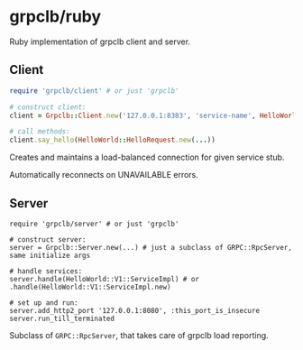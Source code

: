 # grpclb/ruby

Ruby implementation of grpclb client and server.



## Client

```ruby
require 'grpclb/client' # or just 'grpclb'

# construct client:
client = Grpclb::Client.new('127.0.0.1:8383', 'service-name', HelloWorld::V1::Stub)

# call methods:
client.say_hello(HelloWorld::HelloRequest.new(...))
```

Creates and maintains a load-balanced connection for given service stub.

Automatically reconnects on UNAVAILABLE errors.



## Server

```
require 'grpclb/server' # or just 'grpclb'

# construct server:
server = Grpclb::Server.new(...) # just a subclass of GRPC::RpcServer, same initialize args

# handle services:
server.handle(HelloWorld::V1::ServiceImpl) # or .handle(HelloWorld::V1::ServiceImpl.new)

# set up and run:
server.add_http2_port '127.0.0.1:8080', :this_port_is_insecure
server.run_till_terminated
```

Subclass of `GRPC::RpcServer`, that takes care of grpclb load reporting.
